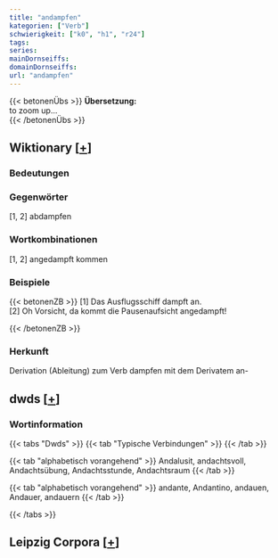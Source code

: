```yaml
---
title: "andampfen"
kategorien: ["Verb"]
schwierigkeit: ["k0", "h1", "r24"]
tags:
series:
mainDornseiffs:
domainDornseiffs:
url: "andampfen"
---
```


{{< betonenÜbs >}}
**Übersetzung:**  
to zoom up...  
{{< /betonenÜbs >}}

## Wiktionary [[+](https://de.wiktionary.org/wiki/andampfen)]

### Bedeutungen

### Gegenwörter
[1, 2] abdampfen  

### Wortkombinationen
[1, 2] angedampft kommen  

### Beispiele
{{< betonenZB >}}
[1] Das Ausflugsschiff dampft an.  
[2] Oh Vorsicht, da kommt die Pausenaufsicht angedampft!  

{{< /betonenZB >}}
### Herkunft
Derivation (Ableitung) zum Verb dampfen mit dem Derivatem an-  



## dwds [[+](https://www.dwds.de/wb/andampfen)]

### Wortinformation
{{< tabs "Dwds" >}}
{{< tab "Typische Verbindungen" >}}
{{< /tab >}}

{{< tab "alphabetisch vorangehend" >}}
Andalusit, andachtsvoll, Andachtsübung, Andachtsstunde, Andachtsraum
{{< /tab >}}

{{< tab "alphabetisch vorangehend" >}}
andante, Andantino, andauen, Andauer, andauern
{{< /tab >}}

{{< /tabs >}}

## Leipzig Corpora [[+](https://corpora.uni-leipzig.de/en/res?word=andampfen&corpusId=deu_newscrawl-public_2018)]

